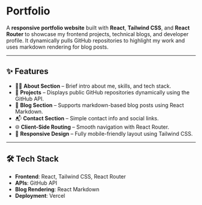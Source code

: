 # Portfolio

A **responsive portfolio website** built with **React**, **Tailwind CSS**, and **React Router** to showcase my frontend
projects, technical blogs, and developer profile. It dynamically pulls GitHub repositories to highlight my work and uses
markdown rendering for blog posts.

---

## ✨ Features

- 🧑‍💻 **About Section** – Brief intro about me, skills, and tech stack.
- 📁 **Projects** – Displays public GitHub repositories dynamically using the GitHub API.
- 📝 **Blog Section** – Supports markdown-based blog posts using React Markdown.
- 📬 **Contact Section** – Simple contact info and social links.
- 🌐 **Client-Side Routing** – Smooth navigation with React Router.
- 📱 **Responsive Design** – Fully mobile-friendly layout using Tailwind CSS.

---

## 🛠 Tech Stack

- **Frontend**: React, Tailwind CSS, React Router
- **APIs**: GitHub API
- **Blog Rendering**: React Markdown
- **Deployment**: Vercel
